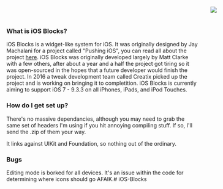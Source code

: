 <a name="top" href="http://b4b4r07.com/dotfiles"><img align="right" style="margin: -45px;" src="https://github.com/andrewwiik/iOS-Blocks/blob/master/iOS-Blocks.png?raw=true"></a>

### What is iOS Blocks? ###

iOS Blocks is a widget-like system for iOS. It was originally designed by Jay Machalani for a project called "Pushing iOS", you can read all about the project <a href="http://jaymachalani.com/blog/2014/5/29/pushing-ios">here</a>. iOS Blocks was originally developed largely by Matt Clarke with a few others, after about a year and a half the project got tiring so it was open-sourced in the hopes that a future developer would finish the project. In 2016 a tweak development team called Creatix picked up the project and is working on bringing it to completition. iOS Blocks is currently aiming to support iOS 7 - 9.3.3 on all iPhones, iPads, and iPod Touches.

### How do I get set up? ###

There's no massive dependancies, although you may need to grab the same set of headers I'm using if you hit annoying compiling stuff. If so, I'll send the .zip of them your way.

It links against UIKit and Foundation, so nothing out of the ordinary.

### Bugs ###

Editing mode is borked for all devices. It's an issue within the code for determining where icons should go AFAIK.# iOS-Blocks
